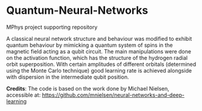 # Quantum-Neural-Networks
MPhys project supporting repository

A classical neural network structure and behaviour was modified to exhibit quantum behaviour by mimicking a quantum system of spins in the magnetic field acting as a qubit circuit. The main manipulations were done on the activation function, which has the structure of the hydrogen radial orbit superposition. With certain amplitudes of different orbitals (determined using the Monte Carlo technique) good learning rate is achieved alongside with dispersion in the intermediate qubit position.

**Credits**: The code is based on the work done by Michael Nielsen, accessible at: https://github.com/mnielsen/neural-networks-and-deep-learning
